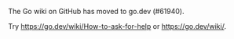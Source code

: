 The Go wiki on GitHub has moved to go.dev (#61940).

Try <https://go.dev/wiki/How-to-ask-for-help> or <https://go.dev/wiki/>.

